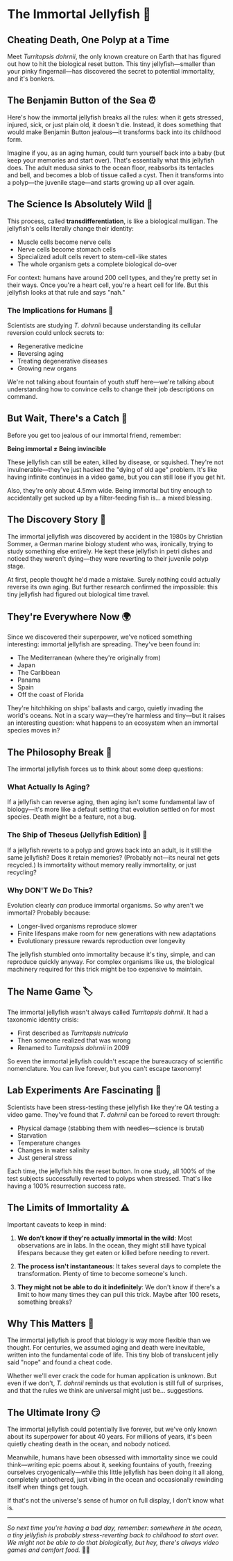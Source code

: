 # The Immortal Jellyfish 🪼

## Cheating Death, One Polyp at a Time

Meet *Turritopsis dohrnii*, the only known creature on Earth that has figured out how to hit the biological reset button. This tiny jellyfish—smaller than your pinky fingernail—has discovered the secret to potential immortality, and it's bonkers.

## The Benjamin Button of the Sea ⏰

Here's how the immortal jellyfish breaks all the rules: when it gets stressed, injured, sick, or just plain old, it doesn't die. Instead, it does something that would make Benjamin Button jealous—it transforms back into its childhood form.

Imagine if you, as an aging human, could turn yourself back into a baby (but keep your memories and start over). That's essentially what this jellyfish does. The adult medusa sinks to the ocean floor, reabsorbs its tentacles and bell, and becomes a blob of tissue called a cyst. Then it transforms into a polyp—the juvenile stage—and starts growing up all over again.

## The Science Is Absolutely Wild 🧬

This process, called **transdifferentiation**, is like a biological mulligan. The jellyfish's cells literally change their identity:

- Muscle cells become nerve cells
- Nerve cells become stomach cells
- Specialized adult cells revert to stem-cell-like states
- The whole organism gets a complete biological do-over

For context: humans have around 200 cell types, and they're pretty set in their ways. Once you're a heart cell, you're a heart cell for life. But this jellyfish looks at that rule and says "nah."

### The Implications for Humans 🤯

Scientists are studying *T. dohrnii* because understanding its cellular reversion could unlock secrets to:
- Regenerative medicine
- Reversing aging
- Treating degenerative diseases
- Growing new organs

We're not talking about fountain of youth stuff here—we're talking about understanding how to convince cells to change their job descriptions on command.

## But Wait, There's a Catch 🦈

Before you get too jealous of our immortal friend, remember:

**Being immortal ≠ Being invincible**

These jellyfish can still be eaten, killed by disease, or squished. They're not invulnerable—they've just hacked the "dying of old age" problem. It's like having infinite continues in a video game, but you can still lose if you get hit.

Also, they're only about 4.5mm wide. Being immortal but tiny enough to accidentally get sucked up by a filter-feeding fish is... a mixed blessing.

## The Discovery Story 🔬

The immortal jellyfish was discovered by accident in the 1980s by Christian Sommer, a German marine biology student who was, ironically, trying to study something else entirely. He kept these jellyfish in petri dishes and noticed they weren't dying—they were reverting to their juvenile polyp stage.

At first, people thought he'd made a mistake. Surely nothing could actually reverse its own aging. But further research confirmed the impossible: this tiny jellyfish had figured out biological time travel.

## They're Everywhere Now 🌍

Since we discovered their superpower, we've noticed something interesting: immortal jellyfish are spreading. They've been found in:

- The Mediterranean (where they're originally from)
- Japan
- The Caribbean
- Panama
- Spain
- Off the coast of Florida

They're hitchhiking on ships' ballasts and cargo, quietly invading the world's oceans. Not in a scary way—they're harmless and tiny—but it raises an interesting question: what happens to an ecosystem when an immortal species moves in?

## The Philosophy Break 🤔

The immortal jellyfish forces us to think about some deep questions:

### What Actually Is Aging?

If a jellyfish can reverse aging, then aging isn't some fundamental law of biology—it's more like a default setting that evolution settled on for most species. Death might be a feature, not a bug.

### The Ship of Theseus (Jellyfish Edition) 🚢

If a jellyfish reverts to a polyp and grows back into an adult, is it still the same jellyfish? Does it retain memories? (Probably not—its neural net gets recycled.) Is immortality without memory really immortality, or just recycling?

### Why DON'T We Do This?

Evolution clearly *can* produce immortal organisms. So why aren't we immortal? Probably because:
- Longer-lived organisms reproduce slower
- Finite lifespans make room for new generations with new adaptations
- Evolutionary pressure rewards reproduction over longevity

The jellyfish stumbled onto immortality because it's tiny, simple, and can reproduce quickly anyway. For complex organisms like us, the biological machinery required for this trick might be too expensive to maintain.

## The Name Game 🏷️

The immortal jellyfish wasn't always called *Turritopsis dohrnii*. It had a taxonomic identity crisis:

- First described as *Turritopsis nutricula*
- Then someone realized that was wrong
- Renamed to *Turritopsis dohrnii* in 2009

So even the immortal jellyfish couldn't escape the bureaucracy of scientific nomenclature. You can live forever, but you can't escape taxonomy!

## Lab Experiments Are Fascinating 🧪

Scientists have been stress-testing these jellyfish like they're QA testing a video game. They've found that *T. dohrnii* can be forced to revert through:

- Physical damage (stabbing them with needles—science is brutal)
- Starvation
- Temperature changes
- Changes in water salinity
- Just general stress

Each time, the jellyfish hits the reset button. In one study, all 100% of the test subjects successfully reverted to polyps when stressed. That's like having a 100% resurrection success rate.

## The Limits of Immortality ⚠️

Important caveats to keep in mind:

1. **We don't know if they're actually immortal in the wild**: Most observations are in labs. In the ocean, they might still have typical lifespans because they get eaten or killed before needing to revert.

2. **The process isn't instantaneous**: It takes several days to complete the transformation. Plenty of time to become someone's lunch.

3. **They might not be able to do it indefinitely**: We don't know if there's a limit to how many times they can pull this trick. Maybe after 100 resets, something breaks?

## Why This Matters 🌟

The immortal jellyfish is proof that biology is way more flexible than we thought. For centuries, we assumed aging and death were inevitable, written into the fundamental code of life. This tiny blob of translucent jelly said "nope" and found a cheat code.

Whether we'll ever crack the code for human application is unknown. But even if we don't, *T. dohrnii* reminds us that evolution is still full of surprises, and that the rules we think are universal might just be... suggestions.

## The Ultimate Irony 😏

The immortal jellyfish could potentially live forever, but we've only known about its superpower for about 40 years. For millions of years, it's been quietly cheating death in the ocean, and nobody noticed.

Meanwhile, humans have been obsessed with immortality since we could think—writing epic poems about it, seeking fountains of youth, freezing ourselves cryogenically—while this little jellyfish has been doing it all along, completely unbothered, just vibing in the ocean and occasionally rewinding itself when things get tough.

If that's not the universe's sense of humor on full display, I don't know what is.

---

*So next time you're having a bad day, remember: somewhere in the ocean, a tiny jellyfish is probably stress-reverting back to childhood to start over. We might not be able to do that biologically, but hey, there's always video games and comfort food.* 🪼✨